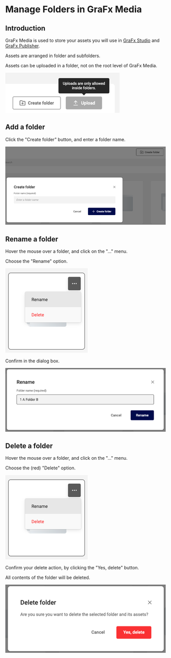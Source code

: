 # Manage Folders in GraFx Media

## Introduction

GraFx Media is used to store your assets you will use in [GraFx Studio](/GraFx-Studio/) and [GraFx Publisher](/GraFx-Publisher/).

Assets are arranged in folder and subfolders.

Assets can be uploaded in a folder, not on the root level of GraFx Media.

![appscreen](rootlevel.png)

## Add a folder

Click the "Create folder" button, and enter a folder name.

![appscreen](newfolder.png)

## Rename a folder

Hover the mouse over a folder, and click on the "..." menu.

Choose the "Rename" option.

![appscreen](rename.png)

Confirm in the dialog box.

![appscreen](rename2.png)

## Delete a folder

Hover the mouse over a folder, and click on the "..." menu.

Choose the (red) "Delete" option.

![appscreen](rename.png)

Confirm your delete action, by clicking the "Yes, delete" button.

All contents of the folder will be deleted.

![appscreen](delete2.png)